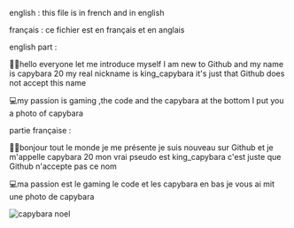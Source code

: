 english : this file is in french and in english

français : ce fichier est en français et en anglais

english part :

  👋🏻hello everyone let me introduce myself I am new to Github and my name is capybara 20 my real nickname is king_capybara it's just that Github does not accept this name

  💻my passion is gaming ,the code and the capybara at the bottom I put you a photo of capybara

partie française :

  👋🏻bonjour tout le monde je me présente je suis nouveau sur Github et je m'appelle capybara 20 mon vrai pseudo est king_capybara c'est juste que Github n'accepte pas ce nom

  💻ma passion est le gaming le code et les capybara en bas je vous ai mit une photo de capybara

![capybara noel ](https://github.com/capybara20/capybara20/assets/162479394/9cd8fd56-2595-465f-a216-242265e8b424)
